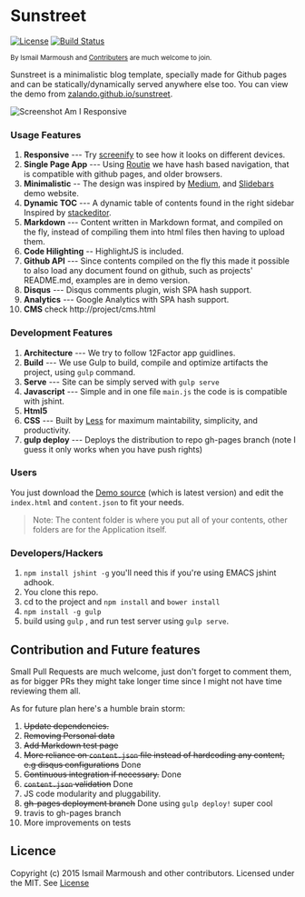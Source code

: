 # Sunstreet
[![License](https://img.shields.io/badge/license-MIT-blue.svg?style=flat)](https://raw.githubusercontent.com/zalando/sunstreet/master/LICENSE)
[![Build Status](https://travis-ci.org/zalando/sunstreet.svg?branch=master)](https://travis-ci.org/zalando/sunstreet)

<small>By Ismail Marmoush and [Contributers](https://github.com/zalando/sunstreet/graphs/contributors) are much welcome to join. </small>

Sunstreet is a minimalistic blog template, specially made for Github pages and can be statically/dynamically served anywhere else too. You can view the demo from [zalando.github.io/sunstreet](http://zalando.github.io/sunstreet).

![Screenshot Am I Responsive](https://raw.githubusercontent.com/zalando/sunstreet/master/screentshot.png)


### Usage Features
1. **Responsive** --- Try [screenify](http://screenify.com) to see how it looks on different devices.
2. **Single Page App**  --- Using [Routie](http://projects.jga.me/routie/) we have hash based navigation, that is compatible with github pages, and older browsers.
2. **Minimalistic** -- The design was inspired by [Medium](http://medium.com), and [Slidebars](http://plugins.adchsm.me/slidebars/) demo website.
3. **Dynamic TOC** --- A dynamic table of contents  found in the right sidebar Inspired by [stackeditor](http://stackeditor.io).
4. **Markdown** --- Content written in Markdown format, and compiled on the fly, instead of compiling them into html files then having to upload them.
5. **Code Hilighting** -- HighlightJS is included.
6. **Github API** ---  Since contents compiled on the fly this made it possible to also load any document found on github, such as projects' README.md, examples are in demo version.
7. **Disqus** --- Disqus comments plugin, wish SPA hash support.
8. **Analytics** --- Google Analytics with SPA hash support.
9. **CMS** check http://project/cms.html


### Development Features
1. **Architecture** ---  We try to follow 12Factor app guidlines.
1. **Build** --- We use Gulp to build, compile and optimize artifacts the project, using `gulp` command.
2. **Serve** --- Site can be simply served with  `gulp serve`
2. **Javascript** --- Simple and in one file `main.js` the code is is compatible with jshint.
3. **Html5**
4. **CSS** --- Built by [Less](http://lesscss.org) for maximum maintability, simplicity, and productivity.
5. **gulp deploy** --- Deploys the distribution to repo gh-pages branch (note I guess it only works when you have push rights)

### Users
You just download the [Demo source](https://github.com/IsmailMarmoush/ismailmarmoush.github.io)  (which is latest version) and edit the `index.html` and `content.json` to fit your needs.
> Note: The content folder is where you put all of your contents, other folders are for the Application itself.

### Developers/Hackers
1. `npm install jshint -g`  you'll need this if you're using EMACS jshint adhook.
2. You clone this repo.
3. cd to the project and `npm install`  and `bower install`
4. `npm install -g gulp`
5. build using `gulp`  , and run test server using  `gulp serve`.

## Contribution and Future features
Small Pull Requests are much welcome, just don't forget to comment them, as for bigger PRs they might take longer time since I might not have time reviewing them all.

As for future plan here's a humble brain storm:

1. ~~Update dependencies.~~
1. ~~Removing Personal data~~
1. ~~Add Markdown test page~~
1. ~~More reliance on `content.json` file instead of hardcoding any content, e.g disqus configurations~~ Done
1. ~~Continuous integration if necessary.~~ Done
1. ~~`content.json` validation~~ Done
1. JS code modularity and pluggability.
1. ~~gh-pages deployment branch~~  Done using `gulp deploy!` super cool
1. travis to gh-pages branch
1. More improvements on tests

## Licence
Copyright (c) 2015 Ismail Marmoush and other contributors. Licensed under the MIT. See [License](https://opensource.org/licenses/MIT)
